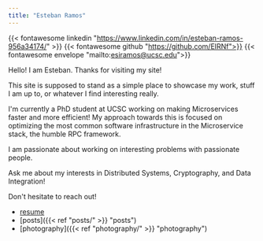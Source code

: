 ```yaml
---
title: "Esteban Ramos"
---
```

{{< fontawesome linkedin "https://www.linkedin.com/in/esteban-ramos-956a34174/" >}}
{{< fontawesome github  "https://github.com/EIRNf">}}
{{< fontawesome envelope "mailto:esiramos@ucsc.edu">}}


Hello! I am Esteban. Thanks for visiting my site!

This site is supposed to stand as a simple place to showcase my work, stuff I am up to, or whatever I find interesting really.

I'm currently a PhD student at UCSC working on making Microservices faster and more efficient! My approach towards this is focused on optimizing the most common software infrastructure in the Microservice stack, the humble RPC framework.


I am passionate about working on interesting problems with passionate people.

Ask me about my interests in Distributed Systems, Cryptography, and Data Integration!

Don't hesitate to reach out!

- [resume](../data/Current_CV-3.pdf)
- [posts]({{< ref "posts/" >}} "posts")
- [photography]({{< ref "photography/" >}} "photography")
